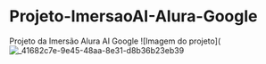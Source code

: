 # Projeto-ImersaoAI-Alura-Google
Projeto da Imersão Alura AI Google
![Imagem do projeto](![_41682c7e-9e45-48aa-8e31-d8b36b23eb39](https://github.com/AKIRAAKAME/Projeto-ImersaoAI-Alura-Google/assets/136416466/a3298843-634e-4dc4-a261-d63ae9d38802)
